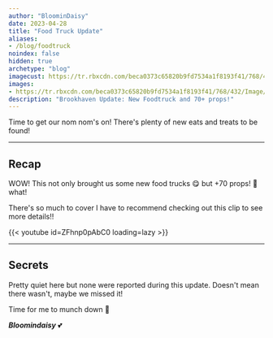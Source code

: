 ```yaml
---
author: "BloominDaisy"
date: 2023-04-28
title: "Food Truck Update"
aliases:
- /blog/foodtruck
noindex: false
hidden: true
archetype: "blog"
imagecust: https://tr.rbxcdn.com/beca0373c65820b9fd7534a1f8193f41/768/432/Image/Png
images:
- https://tr.rbxcdn.com/beca0373c65820b9fd7534a1f8193f41/768/432/Image/Png
description: "Brookhaven Update: New Foodtruck and 70+ props!"
---
```


Time to get our nom nom's on! There's plenty of new eats and treats to be found!

---

## Recap

WOW! This not only brought us some new food trucks <span class="emojify">😋</span> but +70 props! <span class="emojify">🤯</span> what!

There's so much to cover I have to recommend checking out this clip to see more details!!

{{< youtube id=ZFhnp0pAbC0 loading=lazy >}}

---

## Secrets

Pretty quiet here but none were reported during this update. Doesn't mean there wasn't, maybe we missed it!

Time for me to munch down <span class="emojify">🍦</span>

_**Bloomindaisy**_ <span class="nowrap"><span class="emojify">💕</span>